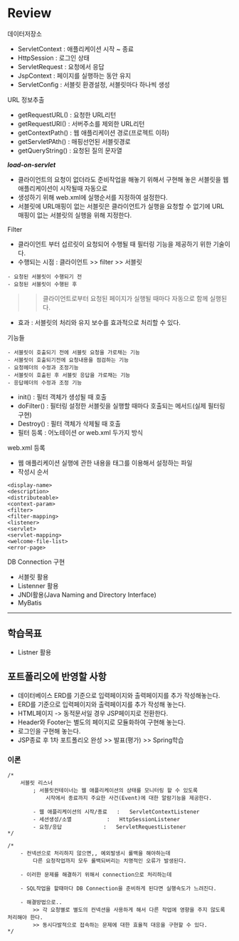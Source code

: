 # Review
데이터저장소
- ServletContext : 애플리케이션 시작 ~ 종료
- HttpSession : 로그인 상태
- ServletRequest : 요청에서 응답
- JspContext : 페이지를 실행하는 동안 유지
- ServletConfig : 서블릿 환경설정, 서블릿마다 하나씩 생성

URL 정보추출
- getRequestURL() : 요청한 URL리턴
- getRequestURI() : 서버주소를 제외한 URL리턴
- getContextPath() : 웹 애플리케이션 경로(프로젝트 이하)
- getServletPAth() : 매핑선언된 서블릿경로
- getQueryString() : 요청된 질의 문자열

***load-on-servlet***
- 클라이언트의 요청이 없더라도 준비작업을 해놓기 위해서 구현해 놓은 서블릿을 웹 애플리케이션이 시작될때 자동으로
- 생성하기 위해 web.xml에 실행순서를 지정하여 설정한다.
- 서블릿에 URL매핑이 없는 서블릿은 클라이언트가 실행을 요청할 수 없기에 URL 매핑이 없는 서블릿의 실행을 위해 지정한다.

Filter
- 클라이언트 부터 섭르릿이 요청되어 수행될 때 필터링 기능을 제공하기 위한 기술이다.
- 수행되는 시점 : 클라이언트 >> filter >> 서블릿
```
- 요청된 서블릿이 수행되기 전
- 요청된 서블릿이 수행된 후
```
>> 클라이언트로부터 요청된 페이지가 실행될 때마다 자동으로 함께 실행된다.
- 효과 : 서블릿의 처리와 유지 보수를 효과적으로 처리할 수 있다.

기능들
```
- 서블릿이 호출되기 전에 서블릿 요청을 가로채는 기능
- 서블릿이 호출되기전에 요청내용을 점검하는 기능
- 요청헤더의 수정과 조정기능
- 서블릿이 호출된 후 서블릿 응답을 가로채는 기능
- 응답헤더의 수정과 조정 기능
```

- init() : 필터 객체가 생성될 때 호출
- doFilter() : 필터링 설정한 서블릿을 실행할 때마다 호출되는 메서드(실제 필터링 구현)
- Destroy() : 필터 객체가 삭제될 때 호출
- 필터 등록 : 어노테이션 or web.xml 두가지 방식

web.xml 등록
- 웹 애플리케이션 실행에 관한 내용을 태그를 이용해서 설정하는 파일
- 작성시 순서
```
<display-name>
<description>
<distributeable>
<context-param>
<filter>
<filter-mapping>
<listener>
<servlet>
<servlet-mapping>
<welcome-file-list>
<error-page>

```

DB Connection 구현
- 서블릿 활용
- Listenner 활용
- JNDI활용(Java Naming and Directory Interface)
- MyBatis 


-----------------------------------------------------

## 학습목표
- Listner 활용

## 포트폴리오에 반영할 사항
- 데이터베이스 ERD를 기준으로 입력페이지와 출력페이지를 추가 작성해놓는다.
- ERD를 기준으로 입력페이지와 출력페이지를 추가 작성해 놓는다.
- HTML페이지 -> 동적문서일 경우 JSP페이지로 전환한다.
- Header와 Footer는 별도의 페이지로 모듈화하여 구현해 놓는다.
- 로그인을 구현해 놓는다.
- JSP종료 후 1차 포트폴리오 완성 >> 발표(평가) >> Spring학습


### 이론
```
/*
	서블릿 리스너
		; 서블릿컨테이너는 웹 애플리케이션의 상태를 모니터링 할 수 있도록
			시작에서 종료까지 주요한 사건(Event)에 대한 알람기능을 제공한다.
		
		- 웹 애플리케이션의 시작/종료	:	ServletContextListener
		- 세션생성/소멸			:	HttpSessionListener
		- 요청/응답				:	ServletRequestListener
*/

/*
	- 컨넥션으로 처리하지 않으면,, 예외발생시 롤백을 해야하는데
		다른 요청작업까지 모두 롤백되버리는 치명적인 오류가 발생된다.
		
	- 이러한 문제를 해결하기 위해서 connection으로 처리하는데
	
	- SQL작업을 할때마다 DB Connection을 준비하게 된다면 실행속도가 느려진다.
	
	- 해결방법으로..
		>> 각 요청별로 별도의 컨넥션을 사용하게 해서 다른 작업에 영향을 주지 않도록 처리해야 한다. 
		>> 동시다발적으로 접속하는 문제에 대한 효율적 대응을 구현할 수 있다.
*/


```


